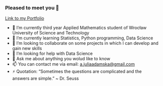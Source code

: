 ### Pleased to meet you 👋
[Link to my Portfolio](https://junemaths.github.io/)

- 🔭 I’m currently third year Applied Mathematics student of Wrocław University of Science and Technology 
- 🌱 I’m currently learning Statistics, Python programming, Data Science
- 👯 I’m looking to collaborate on some projects in which I can develop and gain new skills
- 🤔 I’m looking for help with Data Science 
- 💬 Ask me about anything you wolud like to know
- 📫 You can contact me via email: a.juliaadamska@gmail.com
- ⚡ Quotation: “Sometimes the questions are complicated and the answers are simple.” ~ Dr. Seuss

